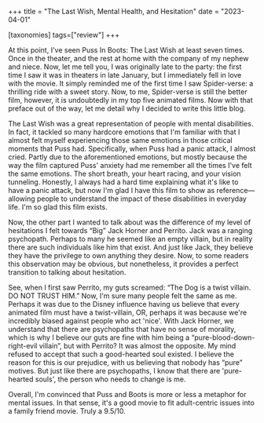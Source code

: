 +++
title = "The Last Wish, Mental Health, and Hesitation"
date = "2023-04-01"

[taxonomies]
tags=["review"]
+++

At this point, I've seen Puss In Boots: The Last Wish at least seven times. Once in the theater, and
the rest at home with the company of my nephew and niece. Now, let me tell you, I was originally
late to the party: the first time I saw it was in theaters in late January, but I immediately fell
in love with the movie. It simply reminded me of the first time I saw Spider-verse: a thrilling ride
with a sweet story. Now, to me, Spider-verse is still the better film, however, it is
undoubtedly in my top five animated films. Now with that preface out of the way, let me detail why I
decided to write this little blog.

The Last Wish was a great representation of people with mental disabilities. In fact, it tackled so
many hardcore emotions that I'm familiar with that I almost felt myself experiencing those same
emotions in those critical moments that Puss had. Specifically, when Puss had a panic attack, I
almost cried. Partly due to the aforementioned emotions, but mostly because the way the film
captured Puss' anxiety had me remember all the times I've felt the same emotions. The short breath, your
heart racing, and your vision tunneling. Honestly, I always had a hard time explaining what it's like to
have a panic attack, but now I'm glad I have this film to show as reference—allowing people to
understand the impact of these disabilities in everyday life. I'm so glad this film exists.

Now, the other part I wanted to talk about was the difference of my level of hesitations I felt
towards “Big” Jack Horner and Perrito. Jack was a ranging psychopath. Perhaps to many he seemed like
an empty villain, but in reality there are such individuals like him that exist. And just like Jack,
they believe they have the privilege to own anything they desire. Now, to some readers this
observation may be obvious, but nonetheless, it provides a perfect transition to talking about
hesitation.

See, when I first saw Perrito, my guts screamed: “The Dog is a twist villain. DO NOT TRUST HIM.”
Now, I'm sure many people felt the same as me. Perhaps it was due to the Disney influence having us
believe that every animated film must have a twist-villain, OR, perhaps it was because we're
incredibly biased against people who act 'nice'. With Jack Horner, we understand that there
are psychopaths that have no sense of morality, which is why I believe our guts are fine with him
being a “pure-blood-down-right-evil villain”, but with Perrito? It was almost the opposite. My
mind refused to accept that such a good-hearted soul existed. I believe the reason for this is our
prejudice, with us believing that nobody has “pure” motives. But just like there are psychopaths,
I know that there are 'pure-hearted souls', the person who needs to change is me.

Overall, I'm convinced that Puss and Boots is more or less a metaphor for mental issues. In that
sense, it's a good movie to fit adult-centric issues into a family friend movie. Truly a 9.5/10.
